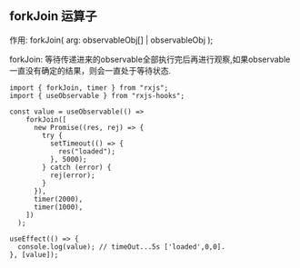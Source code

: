 ## forkJoin 运算子

作用:
forkJoin( arg: observableObj[] | observableObj );

forkJoin: 等待传递进来的observable全部执行完后再进行观察,如果observable一直没有确定的结果，则会一直处于等待状态.

```tsx
import { forkJoin, timer } from "rxjs";
import { useObservable } from "rxjs-hooks";

const value = useObservable(() =>
    forkJoin([
      new Promise((res, rej) => {
        try {
          setTimeout(() => {
            res("loaded");
          }, 5000);
        } catch (error) {
          rej(error);
        }
      }),
      timer(2000),
      timer(1000),
    ])
  );

useEffect(() => {
  console.log(value); // timeOut...5s ['loaded',0,0].
}, [value]);

```
